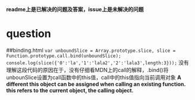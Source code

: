 **readme上是已解决的问题及答案，issue上是未解决的问题**

# question

##binding.html
`var unboundSlice = Array.prototype.slice,
slice = Function.prototype.call.bind(unboundSlice);
console.log(slice({'0':'la','1':'lala2','2':'lala3',length:3}));`
没有理解这段代码的原因在于，没有仔细看MDN上的call的解释，.bind()将unbounSlice设置为call函数中的this值，call中的this值指向当前调用对象
**A different this object can be assigned when calling an existing function. this refers to the current object, the calling object.**
